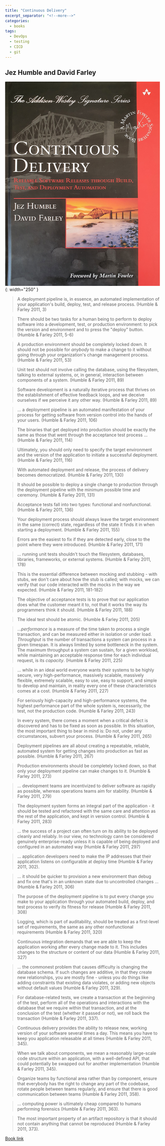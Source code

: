 ```yaml
---
title: "Continuous Delivery"
excerpt_separator: "<!--more-->"
categories:
  - books
tags:
  - DevOps
  - testing
  - CICD
  - git
---
```



## Jez Humble and David Farley


![alt text](/images/book_covers/continuous_delivery.jpg "Title"){: width="250" }

<!--more-->

> A deployment pipeline is, in essence, an automated implementation of your application's build, deploy, test,
> and release process. (Humble & Farley 2011, 3)

> There should be two tasks for a human being to perform to deploy software into a development, test, or
> production environment: to pick the version and environment and to press the "deploy" button.
> (Humble & Farley 2011, 5-6)

> A production environment should be completely locked down. It should not be possible for *anybody* to
> make a change to it without going through your organization's change management process. 
> (Humble & Farley 2011, 53)

> Unit test should not involve calling the database, using the filesystem, talking to external systems, or,
> in general, interaction between components of a system. (Humble & Farley 2011, 89)

> Software development is a naturally iterative process that thrives on the establishment of effective
> feedback loops, and we deceive ourselves if we perceive it any other way. (Humble & Farley 2011, 89)

> ... a deployment pipeline is an automated manifestation of your process for getting software from 
> version control into the hands of your users. (Humble & Farley 2011, 106)

> The binaries that get deployed into production should be exactly the same as those that went through
> the acceptance test process ... (Humble & Farley 2011, 114)

> Ultimately, you should only need to specify the target environment and the version of the application
> to initiate a successful deployment. (Humble & Farley 2011, 116)

> With automated deployment and release, the process of delivery becomes democratized. (Humble & Farley 2011, 130)

> It should be possible to deploy a single change to production through the deployment pipeline with the
> minimum possible time and ceremony. (Humble & Farley 2011, 131)

> Acceptance tests fall into two types: functional and nonfunctional. (Humble & Farley 2011, 136)

> Your deployment process should always leave the target environment in the same (correct)
> state, regardless of the state it finds it in when starting a deployment. (Humble & Farley 2011, 155) 

> Errors are the easiest to fix if they are detected early, close to the point where they were introduced.
> (Humble & Farley 2011, 171)

> ... running unit tests shouldn't touch the filesystem, databases, libraries, frameworks,
> or external systems. (Humble & Farley 2011, 178)

> This is the essential difference between mocking and stubbing - with stubs, we don't care about how the stub is
> called; with mocks, we can verify that our code interacted with the mocks in the way we expected.
> (Humble & Farley 2011, 181-182)

> The objective of acceptance tests is to prove that our application does what the customer meant it to,
> not that it works the way its programmers think it should. (Humble & Farley 2011, 188)

> The ideal test should be atomic. (Humble & Farley 2011, 205)

> ...*performance* is a measure of the time taken to process a single transaction, and can be measured either in 
> isolation or under load. *Throughput* is the number of transactions a system can process in a given timespan. 
> It is always limited  by some bottleneck in the system. The maximum throughput a system can sustain, for a given
> workload, while maintaining an acceptable response time for each individual request, is its *capacity*. 
> (Humble & Farley 2011, 225)

> ... while in an ideal world everyone wants their systems to be highly secure, very high-performance, massively 
> scalable, massively flexible, extremely scalable, easy to use, easy to support, and simple to develop and 
> maintain, in reality every one of these characteristics comes at a cost. (Humble & Farley 2011, 227)

> For seriously high-capacity and high-performance systems, the highest performance part of the whole system is, 
> necessarily, the test, not the production code. (Humble & Farley 2011, 243)

> In every system, there comes a moment when a critical defect is discovered and has to be fixed as soon as
> possible. In this situation, the most important thing to bear in mind is: Do not, under any circumstances, 
> subvert your process. (Humble & Farley 2011, 265)

> Deployment pipelines are all about creating a repeatable, reliable, automated system for getting changes into
> production as fast as possible. (Humble & Farley 2011, 267)

> Production environments should be completely locked down, so that only your deployment pipeline can make
> changes to it. (Humble & Farley 2011, 273)

> ... development teams are incentivized to deliver software as rapidly as possible, whereas operations teams 
> aim for stability. (Humble & Farley 2011, 279)

> The deployment system forms an integral part of the application - it should be tested and refactored with the same
> care and attention as the rest of the application, and kept in version control. (Humble & Farley 2011, 283)

> ... the success of a project can often turn on its ability to be deployed cleanly and reliably. In our view,
> no technology cann be considered genuinely enterprise-ready unless it is capable of being deployed and configured
> in an automated way (Humble & Farley 2011, 297)

> ... application developers need to make the IP addresses that their application listens on configurable
> at deploy time (Humble & Farley 2011, 302).

> ... it should be quicker to provision a new environment than debug and fix one that's in an unknown state due to
> uncontrolled changes ...(Humble & Farley 2011, 306)

> The purpose of the deployment pipeline is to put every change you make to your application through your automated
> build, deploy, and test process to verify its fitness for release (Humble & Farley 2011, 308)

> Logging, which is part of auditability, should be treated as a first-level set of requirements, the same as any
> other nonfunctional requirements (Humble & Farley 2011, 320)

> Continuous integration demands that we are able to keep the application working after every change made to it.
> This includes changes to the structure or content of our data
> (Humble & Farley 2011, 327)

> ... the commonest problem that causes difficulty is changing the database schema. If such changes are additive, in
> that they create new relationships, you are mostly fine - unless you do things like adding constraints that existing
> data violates, or adding new objects without default values (Humble & Farley 2011, 329).

> For database-related tests, we create a transaction at the beginning of the test, perform all of the operations and
> interactions with the database that we require within that transaction, and at the conclusion of the test
> (whether it passed or not), we roll back the transaction (Humble & Farley 2011, 337).

> Continuous delivery provides the ability to release new, working version of your software several times a day. This
> means you have to keep you application releasable at all times (Humble & Farley 2011, 345).

> When we talk about components, we mean a reasonably large-scale code structure within an application, with a
> well-defined API, that could potentially be swapped out for another implementation (Humble & Farley 2011, 345).

> Organize teams by functional area rather than by component, ensure that everybody has the right to change any part 
> of the codebase, rotate people between teams regularly, and ensure that there is good communication between teams
> (Humble & Farley 2011, 358).

> ... computing power is ultimately cheap compared to humans performing forensics (Humble & Farley 2011, 363).

> The most important property of an artifact repository is that it should not contain anything that cannot be
> reproduced (Humble & Farley 2011, 373).

> 

[Book link](https://martinfowler.com/books/continuousDelivery.html)

